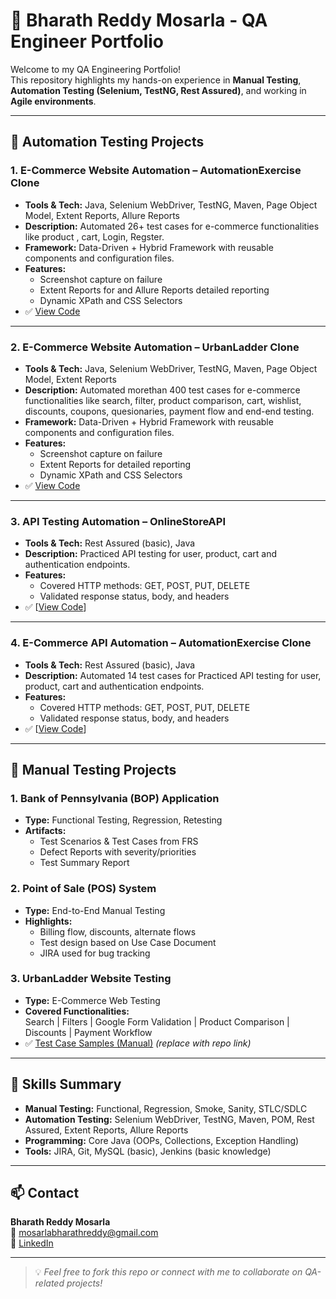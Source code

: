 # 🧪 Bharath Reddy Mosarla - QA Engineer Portfolio

Welcome to my QA Engineering Portfolio!  
This repository highlights my hands-on experience in **Manual Testing**, **Automation Testing (Selenium, TestNG, Rest Assured)**, and working in **Agile environments**.

---

## 🔧 Automation Testing Projects

### 1. **E-Commerce Website Automation – AutomationExercise Clone**
- **Tools & Tech:** Java, Selenium WebDriver, TestNG, Maven, Page Object Model, Extent Reports, Allure Reports
- **Description:** Automated 26+ test cases for e-commerce functionalities like  product , cart, Login, Regster.
- **Framework:** Data-Driven + Hybrid Framework with reusable components and configuration files.
- **Features:**
  - Screenshot capture on failure
  - Extent Reports for and Allure Reports detailed reporting
  - Dynamic XPath and CSS Selectors
- ✅ [View Code](https://github.com/BharathReddyMosarla/AutomationExcercise.git)

---

### 2. **E-Commerce Website Automation – UrbanLadder Clone**
- **Tools & Tech:** Java, Selenium WebDriver, TestNG, Maven, Page Object Model, Extent Reports
- **Description:** Automated morethan 400 test cases for e-commerce functionalities like search, filter, product comparison, cart, wishlist, discounts, coupons, quesionaries, payment flow and end-end testing.
- **Framework:** Data-Driven + Hybrid Framework with reusable components and configuration files.
- **Features:**
  - Screenshot capture on failure
  - Extent Reports for detailed reporting
  - Dynamic XPath and CSS Selectors
- ✅ [View Code](https://github.com/BharathReddyMosarla/UrbanLadder.git) 

---

### 3. **API Testing Automation – OnlineStoreAPI**
- **Tools & Tech:**  Rest Assured (basic), Java
- **Description:** Practiced API testing for user, product, cart and authentication endpoints.
- **Features:**
  - Covered HTTP methods: GET, POST, PUT, DELETE
  - Validated response status, body, and headers
- ✅ [[View Code](https://github.com/BharathReddyMosarla/OnlineStoreRestAPI.git)]

---

### 4. **E-Commerce API Automation – AutomationExercise Clone**
- **Tools & Tech:**  Rest Assured (basic), Java
-  **Description:** Automated 14 test cases for Practiced API testing for user, product, cart and authentication endpoints.
- **Features:**
  - Covered HTTP methods: GET, POST, PUT, DELETE
  - Validated response status, body, and headers
- ✅ [[View Code](https://github.com/BharathReddyMosarla/AutomationExcerciseAPI.git)]
  
---

## 📝 Manual Testing Projects

### 1. **Bank of Pennsylvania (BOP) Application**
- **Type:** Functional Testing, Regression, Retesting
- **Artifacts:**
  - Test Scenarios & Test Cases from FRS
  - Defect Reports with severity/priorities
  - Test Summary Report

### 2. **Point of Sale (POS) System**
- **Type:** End-to-End Manual Testing
- **Highlights:**
  - Billing flow, discounts, alternate flows
  - Test design based on Use Case Document
  - JIRA used for bug tracking

### 3. **UrbanLadder Website Testing**
- **Type:** E-Commerce Web Testing
- **Covered Functionalities:**  
  Search | Filters | Google Form Validation | Product Comparison | Discounts | Payment Workflow  
- ✅ [Test Case Samples (Manual)](#) *(replace with repo link)*

---

## 🚀 Skills Summary

- **Manual Testing:** Functional, Regression, Smoke, Sanity, STLC/SDLC
- **Automation Testing:** Selenium WebDriver, TestNG, Maven, POM, Rest Assured, Extent Reports, Allure Reports
- **Programming:** Core Java (OOPs, Collections, Exception Handling)
- **Tools:** JIRA, Git, MySQL (basic), Jenkins (basic knowledge)

---

## 📫 Contact

**Bharath Reddy Mosarla**  
📧 mosarlabharathreddy@gmail.com  
🔗 [LinkedIn](https://linkedin.com/in/bharathreddymosarla)

---

> 💡 *Feel free to fork this repo or connect with me to collaborate on QA-related projects!*

